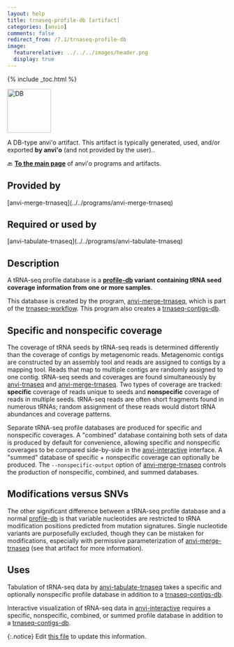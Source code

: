 ```yaml
---
layout: help
title: trnaseq-profile-db [artifact]
categories: [anvio]
comments: false
redirect_from: /7.1/trnaseq-profile-db
image:
  featurerelative: ../../../images/header.png
  display: true
---
```



{% include _toc.html %}


<img src="../../images/icons/DB.png" alt="DB" style="width:100px; border:none" />

A DB-type anvi'o artifact. This artifact is typically generated, used, and/or exported **by anvi'o** (and not provided by the user)..

🔙 **[To the main page](../../)** of anvi'o programs and artifacts.

## Provided by


<p style="text-align: left" markdown="1"><span class="artifact-p">[anvi-merge-trnaseq](../../programs/anvi-merge-trnaseq)</span></p>


## Required or used by


<p style="text-align: left" markdown="1"><span class="artifact-r">[anvi-tabulate-trnaseq](../../programs/anvi-tabulate-trnaseq)</span></p>


## Description

A tRNA-seq profile database is a **<span class="artifact-n">[profile-db](/help/7.1/artifacts/profile-db)</span> variant containing tRNA seed coverage information from one or more samples**.

This database is created by the program, <span class="artifact-n">[anvi-merge-trnaseq](/help/7.1/programs/anvi-merge-trnaseq)</span>, which is part of the <span class="artifact-n">[trnaseq-workflow](/help/7.1/artifacts/trnaseq-workflow)</span>. This program also creates a <span class="artifact-n">[trnaseq-contigs-db](/help/7.1/artifacts/trnaseq-contigs-db)</span>.

## Specific and nonspecific coverage

The coverage of tRNA seeds by tRNA-seq reads is determined differently than the coverage of contigs by metagenomic reads. Metagenomic contigs are constructed by an assembly tool and reads are assigned to contigs by a mapping tool. Reads that map to multiple contigs are randomly assigned to one contig. tRNA-seq seeds and coverages are found simultaneously by <span class="artifact-n">[anvi-trnaseq](/help/7.1/programs/anvi-trnaseq)</span> and <span class="artifact-n">[anvi-merge-trnaseq](/help/7.1/programs/anvi-merge-trnaseq)</span>. Two types of coverage are tracked: **specific** coverage of reads unique to seeds and **nonspecific** coverage of reads in multiple seeds. tRNA-seq reads are often short fragments found in numerous tRNAs; random assignment of these reads would distort tRNA abundances and coverage patterns.

Separate tRNA-seq profile databases are produced for specific and nonspecific coverages. A "combined" database containing both sets of data is produced by default for convenience, allowing specific and nonspecific coverages to be compared side-by-side in the <span class="artifact-n">[anvi-interactive](/help/7.1/programs/anvi-interactive)</span> interface. A "summed" database of specific + nonspecific coverage can optionally be produced. The `--nonspecific-output` option of <span class="artifact-n">[anvi-merge-trnaseq](/help/7.1/programs/anvi-merge-trnaseq)</span> controls the production of nonspecific, combined, and summed databases.

## Modifications versus SNVs

The other significant difference between a tRNA-seq profile database and a normal <span class="artifact-n">[profile-db](/help/7.1/artifacts/profile-db)</span> is that variable nucleotides are restricted to tRNA modification positions predicted from mutation signatures. Single nucleotide variants are purposefully excluded, though they can be mistaken for modifications, especially with permissive parameterization of <span class="artifact-n">[anvi-merge-trnaseq](/help/7.1/programs/anvi-merge-trnaseq)</span> (see that artifact for more information).

## Uses

Tabulation of tRNA-seq data by <span class="artifact-n">[anvi-tabulate-trnaseq](/help/7.1/programs/anvi-tabulate-trnaseq)</span> takes a specific and optionally nonspecific profile database in addition to a <span class="artifact-n">[trnaseq-contigs-db](/help/7.1/artifacts/trnaseq-contigs-db)</span>.

Interactive visualization of tRNA-seq data in <span class="artifact-n">[anvi-interactive](/help/7.1/programs/anvi-interactive)</span> requires a specific, nonspecific, combined, or summed profile database in addition to a <span class="artifact-n">[trnaseq-contigs-db](/help/7.1/artifacts/trnaseq-contigs-db)</span>.


{:.notice}
Edit [this file](https://github.com/merenlab/anvio/tree/master/anvio/docs/artifacts/trnaseq-profile-db.md) to update this information.


